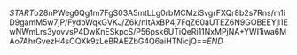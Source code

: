 $START$o28nPWeg6Qg1m7FgS03A5mtLLg0rbMCMziSvgrFXQr8b2s7Rns/m1iD9gamM5w7jP/FydbWqkGVKJ/Z6k/nltAxBP4j7FqZ60aUTEZ6N9GOBEEYjl1EwNWmLrs3yovvsP4DwKnESkpcS/P56psk6UTiQeRi11NxMPjNA+YWI1iwa6MAo7AhrGvezH4sOQXk9zLeBRAEZbG4Q6aiHTNicjQ==$END$